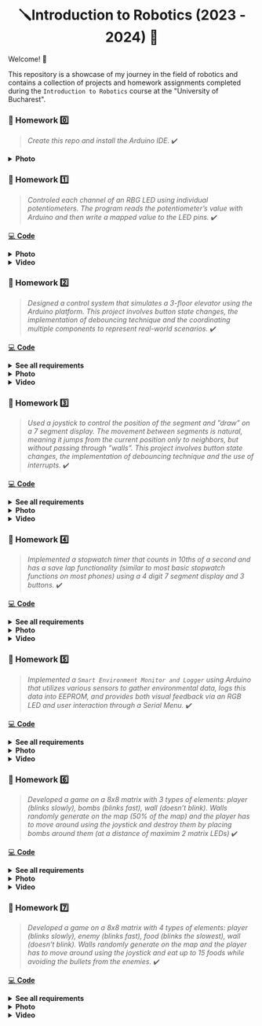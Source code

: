 <div align="center"> 
  <h1>🪛Introduction to Robotics (2023 - 2024) 🔧</h1>
</div>

Welcome!  👋

This repository is a showcase of my journey in the field of robotics and contains a collection of projects and homework assignments completed during the `Introduction to Robotics` course  at the "University of Bucharest". 

### 📝 Homework :zero:

> <i>Create this repo and install the Arduino IDE.</i> ✔️

<details>
 <summary><b>Photo</b></summary>
 
 <div align="center"> 
  <img width="480px" src="https://github.com/anamariapanait10/Introduction-To-Robotics/blob/main/Homework/Homework0/ArduinoIDE.png">
 </div>
</details>

### 📝 Homework :one:

> <i>Controled each channel of an RBG LED using individual potentiometers. The program reads the potentiometer’s value with Arduino and then write a
mapped value to the LED pins. </i> ✔️

[💻 <b>Code</b>](https://github.com/anamariapanait10/Introduction-To-Robotics/blob/main/Homework/Homework1-RGB-LED/Homework1/Homework1.ino)

<details>
 <summary><b>Photo</b></summary>

 <div align="center"> 
  <img width="480px" src="https://github.com/anamariapanait10/Introduction-To-Robotics/blob/main/Homework/Homework1-RGB-LED/Homework1-Photo.jpeg" alt="Photo">
 </div>
</details>

<details>
 <summary><b>Video</b></summary>

 <div align="center"> 
   <a href="https://youtu.be/iEVsYE2pid4"><img src="https://img.youtube.com/vi/iEVsYE2pid4/0.jpg" alt="Video"></a>
 </div>
</details>

### 📝 Homework :two:

> <i>Designed a control system that simulates a 3-floor elevator using the Arduino
platform. This project involves button state changes, the implementation of debouncing technique and the
coordinating multiple components to represent real-world scenarios. </i> ✔️

[💻 <b>Code</b>](https://github.com/anamariapanait10/Introduction-To-Robotics/blob/main/Homework/Homework2-Elevator-Simulator/Homework2/Homework2.ino)

<details>
 <summary><b>See all requirements</b></summary>
 <br>
 
⚙️ Components:
  - 4 LEDs 💡(3 for the floors and 1 for the elevator’s operational state)
  - 3 Buttons 🕹️ (for floor calls)
  - 1 Buzzer 🔉(for door opening/closing or elevator moving sounds)
  - Resistors and wires

✏️ Requirements:

- **LED Indicators:** Each of the 3 LEDs represents one of the 3 floors.
The LED corresponding to the current floor is light up. Additionally, another
LED represents the elevator’s operational state. It blinks when the elevator
is moving and remains static when stationary.
- **Buttons:** Contains 3 buttons that represent the call buttons from the
3 floors. When pressed, the elevator simulates movement towards
the floor after a short interval (2-3 seconds).
- **Buzzer:**
The buzzer sounds briefly during the following scenarios:
  - Elevator arriving at the desired floor
  - Elevator doors closing
  - Elevator moving between floors
- **State Change & Timers:** After
a button press, the elevator waits for the doors to close and then
moves to the corresponding floor. If the elevator is in movement, it
stacks its decision (gets to the first
programmed floor, opens the doors, waits, closes them and then go to the
next desired floor).
- **Debounce:** Implement debounce for the buttons to avoid
unintentional repeated button presses.

</details>

<details>
 <summary><b>Photo</b></summary>

 <div align="center"> 
  <img width="480px" src="https://github.com/anamariapanait10/Introduction-To-Robotics/blob/main/Homework/Homework2-Elevator-Simulator/Homework2-Photo.jpeg" alt="Photo">
 </div>
</details>

<details>
 <summary><b>Video</b></summary>

 <div align="center"> 
   <a href="https://youtu.be/jx6ErbiJzYk"><img src="https://img.youtube.com/vi/jx6ErbiJzYk/0.jpg" alt="Video"></a>
 </div>
</details>

### 📝 Homework :three:

> <i>Used a joystick to control the position of the segment and ”draw” on a 7 segment display. 
The movement between segments is natural, meaning it jumps from the current position only to neighbors, but without passing through ”walls”.
This project involves button state changes, the implementation of debouncing technique and the use of interrupts. </i> ✔️

[💻 <b>Code</b>](https://github.com/anamariapanait10/Introduction-To-Robotics/blob/main/Homework/Homework3-7-Segment-Display/Homework3/Homework3.ino)

<details>
 <summary><b>See all requirements</b></summary>
 <br>
 
⚙️ Components:
  - 7-segment display 
  - 1 joystick 🕹️
  - Resistors and wires

✏️ Requirements:
- The initial position is on the DP. The current position always blinks (irrespective of the fact that the segment is on or off). 
- Short pressing the button toggles the segment state from ON to OFF or from OFF to ON. 
- Long pressing the button resets the entire
display by turning all the segments OFF and moving the current position to the decimal point.

</details>

<details>
 <summary><b>Photo</b></summary>

 <div align="center"> 
  <img width="480px" src="https://github.com/anamariapanait10/Introduction-To-Robotics/blob/main/Homework/Homework3-7-Segment-Display/Homework3-Photo.jpeg" alt="Photo">
 </div>
</details>

<details>
 <summary><b>Video</b></summary>

 <div align="center"> 
   <a href="https://youtu.be/Nnydq2iCbcs"><img src="https://img.youtube.com/vi/Nnydq2iCbcs/0.jpg" alt="Video"></a>
 </div>
</details>


### 📝 Homework :four:

> <i>Implemented a stopwatch timer that counts in 10ths of a second
and has a save lap functionality (similar to most basic stopwatch functions on most phones) using a 4 digit 7 segment display and 3 buttons. </i> ✔️

[💻 <b>Code</b>](https://github.com/anamariapanait10/Introduction-To-Robotics/blob/main/Homework/Homework4-4-digit-7-Segment-Display/Homework4/Homework4.ino)


<details>
 <summary><b>See all requirements</b></summary>
 <br>
 
⚙️ Components:
  - 4 digit 7-segment display 
  - 1 shift register
  - 3 buttons 🕹️
  - Resistors and wires

✏️ Requirements:

The starting value of the 4 digit 7 segment display is `000.0`. The buttons have the following functionalities:
- **Button 1:** Start / pause.
- **Button 2:** Reset (if in pause mode). Reset saved laps (if in lap
viewing mode).
- **Button 3:** Save lap (if in counting mode), cycle through last saved
laps (up to 4 laps).

✏️ Workflow:
1. Display shows `000.0`. When pressing the Start button, the timer starts.
2. During timer **counter**, each time the lap button is pressed, the timer's value is saved in memory, up to 4 laps; pressing the
5th time overrides the 1st saved one. If the reset button is pressed while the timer works, nothing happens. If the pause button is pressed the timer stops.
3. In **Pause Mode**, the lap flag button doesn’t work anymore. Pressing
the reset button resets you to 000.0.
4. After **reset**, the flag button can be pressed to cycle through the lap times. Each time the flag button is pressed, it displays the
next saved lap. Pressing it continuously cycles you through it
continuously. Pressing the reset button while in this state resets all
your flags and takes the timer back to `000.0`.

</details>

<details>
 <summary><b>Photo</b></summary>

 <div align="center"> 
  <img width="480px" src="https://github.com/anamariapanait10/Introduction-To-Robotics/blob/main/Homework/Homework4-4-digit-7-Segment-Display/Homework4-Photo.jpeg" alt="Photo">
 </div>
</details>

<details>
 <summary><b>Video</b></summary>

 <div align="center"> 
   <a href="https://youtu.be/99ecpExxoHw"><img src="https://img.youtube.com/vi/99ecpExxoHw/0.jpg" alt="Video"></a>
 </div>
</details>


### 📝 Homework :five:

> <i>Implemented a `Smart Environment Monitor and Logger` using Arduino that utilizes various sensors to gather environmental data, logs this data into
EEPROM, and provides both visual feedback via an RGB LED and user interaction through a Serial Menu. </i> ✔️


[💻 <b>Code</b>](https://github.com/anamariapanait10/Introduction-To-Robotics/blob/main/Homework/Homework5-Smart-Environment-Monitor-And-Logger/Homework5/Homework5.ino)


<details>
 <summary><b>See all requirements</b></summary>
 <br>
 
### ⚙️ Components:
  - Ultrasonic Sensor (HC-SR04)
  - LDR (Light-Dependent Resistor)
  - RGB LED
  - Resistors and wires

### ✏️ Menu Structure Overview:

#### 1. Sensor Settings Submenu
- **1.1 Sampling Interval:** Set between 1-10 seconds.
- **1.2 Ultrasonic Alert Threshold:** Set a threshold for proximity alerts.
- **1.3 LDR Alert Threshold:** Set a threshold for light intensity alerts.
- **1.4 Back:** Return to the main menu.

#### 2. Reset Logger Data
- **2.1 Yes:** Confirm and delete all data.
- **2.2 No:** Do not delete data.

#### 3. System Status
- **3.1 Current Sensor Readings:** View real-time data.
- **3.2 Current Sensor Settings:** Review current configurations.
- **3.3 Display Logged Data:** Check the last 10 readings.
- **3.4 Back:** Return to the main menu.

#### 4. RGB LED Control Submenu
- **4.1 Manual Color Control:** Customize the LED color.
- **4.2 LED Automatic Mode:** Toggle automatic alerts via LED color changes.
- **4.3 Back:** Return to the main menu.


</details>

<details>
 <summary><b>Photo</b></summary>

 <div align="center"> 
  <img width="480px" src="https://github.com/anamariapanait10/Introduction-To-Robotics/blob/main/Homework/Homework5-Smart-Environment-Monitor-And-Logger/Homework5-Photo.jpeg" alt="Photo">
 </div>
</details>

<details>
 <summary><b>Video</b></summary>

 <div align="center"> 
   <a href="https://youtu.be/elDB9sButEE"><img src="https://img.youtube.com/vi/elDB9sButEE/0.jpg" alt="Video"></a>
 </div>
</details>


### 📝 Homework :six:

> <i>Developed a game on a 8x8 matrix with 3 types of elements: player (blinks slowly), bombs (blinks fast), wall (doesn’t blink). Walls randomly generate on the map (50% of the map) and the player has to move around using the joystick and destroy them by placing bombs around them (at a distance of maximim 2 matrix LEDs) </i> ✔️


[💻 <b>Code</b>](https://github.com/anamariapanait10/Introduction-To-Robotics/blob/main/Homework/Homework6-LED-Matrix-Game/Homework6/Homework6.ino)


<details>
 <summary><b>See all requirements</b></summary>
 <br>

### ⚙️ Components:
- joystick 
- 8x8 LED Matrix 
- MAX7219 
- Photoresitor
- Buzzer
- resistors and capacitors

</details>

<details>
 <summary><b>Photo</b></summary>

 <div align="center"> 
  <img width="480px" src="https://github.com/anamariapanait10/Introduction-To-Robotics/blob/main/Homework/Homework6-LED-Matrix-Game/Homework6-Photo.jpeg" alt="Photo">
 </div>
</details>

<details>
 <summary><b>Video</b></summary>

 <div align="center"> 
   <a href="https://youtu.be/tMHK_TGCKZg"><img src="https://img.youtube.com/vi/tMHK_TGCKZg/0.jpg" alt="Video"></a>
 </div>
</details>

### 📝 Homework :seven:

> <i>Developed a game on a 8x8 matrix with 4 types of elements: player (blinks slowly), enemy (blinks fast), food (blinks the slowest), wall (doesn’t blink). Walls randomly generate on the map and the player has to move around using the joystick and eat up to 15 foods while avoiding the bullets from the enemies. </i> ✔️


[💻 <b>Code</b>](https://github.com/anamariapanait10/Introduction-To-Robotics/blob/main/Homework/Homework7-Matrix-Checkpoint/Homework7/Homework7.ino)


<details>
 <summary><b>See all requirements</b></summary>
 <br>

### ✏️ Menu Structure Overview:

- **Intro message**
- **Start Game:**
  * Shown details while playing
  * Screen upon game ending with input in order to move on
  * Informs you when highscore is achieved
- **Highscore:** top 3 in eeprom with name and score
- **Settings:**
  * Enter name 
  * LCD brightness control (eeprom)
  * Matrix brightness control (eeprom).
  * Sound control on/off (eeprom)
  * Reset high scores button in settings
- **About:** github user, developer name and game name
- **How to play:** short and informative description

### ⚙️ Components:
- Arduino board
- Joystick 
- 8x8 LED Matrix 
- MAX7219 
- LCD Display
- Buzzer
- Button
- resistors and capacitors
- wires

</details>

<details>
 <summary><b>Photo</b></summary>

 <div align="center"> 
  <img width="480px" src="https://github.com/anamariapanait10/Introduction-To-Robotics/blob/main/Homework/Homework7-Matrix-Checkpoint/Homework7-Photo.jpeg" alt="Photo">
 </div>
</details>

<details>
 <summary><b>Video</b></summary>

 <div align="center"> 
   <a href="https://youtu.be/tppwd_xsm20"><img src="https://img.youtube.com/vi/tppwd_xsm20/0.jpg" alt="Video"></a>
 </div>
</details>